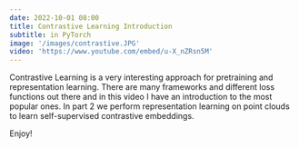 ```yaml
---
date: 2022-10-01 08:00
title: Contrastive Learning Introduction
subtitle: in PyTorch
image: '/images/contrastive.JPG'
video: 'https://www.youtube.com/embed/u-X_nZRsn5M'
---
```


Contrastive Learning is a very interesting approach for pretraining and representation learning. There are many frameworks and different loss functions out there and in this video I have an introduction to the most popular ones. 
In part 2 we perform representation learning on point clouds to learn self-supervised contrastive embeddings.

Enjoy!